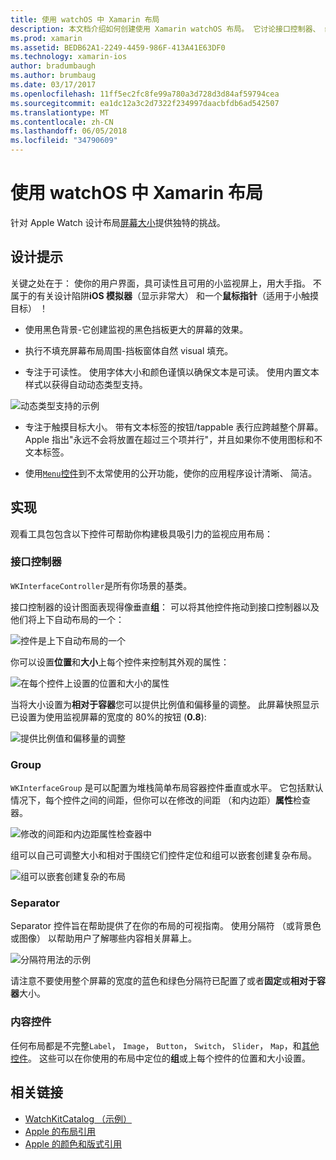 ```yaml
---
title: 使用 watchOS 中 Xamarin 布局
description: 本文档介绍如何创建使用 Xamarin watchOS 布局。 它讨论接口控制器、 组、 分隔符和内容控件。
ms.prod: xamarin
ms.assetid: BEDB62A1-2249-4459-986F-413A41E63DF0
ms.technology: xamarin-ios
author: bradumbaugh
ms.author: brumbaug
ms.date: 03/17/2017
ms.openlocfilehash: 11ff5ec2fc8fe99a780a3d728d3d84af59794cea
ms.sourcegitcommit: ea1dc12a3c2d7322f234997daacbfdb6ad542507
ms.translationtype: MT
ms.contentlocale: zh-CN
ms.lasthandoff: 06/05/2018
ms.locfileid: "34790609"
---
```

# <a name="working-with-watchos-layout-in-xamarin"></a>使用 watchOS 中 Xamarin 布局

针对 Apple Watch 设计布局[屏幕大小](~/ios/watchos/app-fundamentals/screen-sizes.md)提供独特的挑战。

## <a name="design-tips"></a>设计提示

关键之处在于： 使你的用户界面，具可读性且可用的小监视屏上，用大手指。 不属于的有关设计陷阱**iOS 模拟器**（显示非常大） 和一个**鼠标指针**（适用于小触摸目标） ！

- 使用黑色背景-它创建监视的黑色挡板更大的屏幕的效果。

- 执行不填充屏幕布局周围-挡板窗体自然 visual 填充。

- 专注于可读性。 使用字体大小和颜色谨慎以确保文本是可读。 使用内置文本样式以获得自动动态类型支持。

![](layout-images/type.png "动态类型支持的示例")

- 专注于触摸目标大小。 带有文本标签的按钮/tappable 表行应跨越整个屏幕。 Apple 指出"永远不会将放置在超过三个项并行"，并且如果你不使用图标和不文本标签。

- 使用[`Menu`控件](~/ios/watchos/user-interface/menu.md)到不太常使用的公开功能，使你的应用程序设计清晰、 简洁。


## <a name="implementation"></a>实现

观看工具包包含以下控件可帮助你构建极具吸引力的监视应用布局：

### <a name="interface-controller"></a>接口控制器

`WKInterfaceController`是所有你场景的基类。

接口控制器的设计图面表现得像垂直**组**： 可以将其他控件拖动到接口控制器以及他们将上下自动布局的一个：

![](layout-images/controller-scene.png "控件是上下自动布局的一个")

你可以设置**位置**和**大小**上每个控件来控制其外观的属性：

![](layout-images/positionsize-attributes.png "在每个控件上设置的位置和大小的属性")

当将大小设置为**相对于容器**您可以提供比例值和偏移量的调整。 此屏幕快照显示已设置为使用监视屏幕的宽度的 80%的按钮 (**0.8**):

![](layout-images/button-attributes.png "提供比例值和偏移量的调整")


### <a name="group"></a>Group

`WKInterfaceGroup` 是可以配置为堆栈简单布局容器控件垂直或水平。 它包括默认情况下，每个控件之间的间距，但你可以在修改的间距 （和内边距）**属性**检查器。

![](layout-images/group-attributes.png "修改的间距和内边距属性检查器中")

组可以自己可调整大小和相对于围绕它们控件定位和组可以嵌套创建复杂布局。

![](layout-images/group-scene.png "组可以嵌套创建复杂的布局")


### <a name="separator"></a>Separator

Separator 控件旨在帮助提供了在你的布局的可视指南。 使用分隔符 （或背景色或图像） 以帮助用户了解哪些内容相关屏幕上。

![](layout-images/separator-scene.png "分隔符用法的示例")

请注意不要使用整个屏幕的宽度的蓝色和绿色分隔符已配置了或者**固定**或**相对于容器**大小。

### <a name="content-controls"></a>内容控件

任何布局都是不完整`Label`， `Image`， `Button`， `Switch`， `Slider`， `Map`，和[其他控件](~/ios/watchos/user-interface/index.md)。
这些可以在你使用的布局中定位的**组**或上每个控件的位置和大小设置。



## <a name="related-links"></a>相关链接

- [WatchKitCatalog （示例）](https://developer.xamarin.com/samples/monotouch/WatchKit/WatchKitCatalog/)
- [Apple 的布局引用](https://developer.apple.com/library/prerelease/ios/documentation/UserExperience/Conceptual/WatchHumanInterfaceGuidelines/Layout.html)
- [Apple 的颜色和版式引用](https://developer.apple.com/library/prerelease/ios/documentation/UserExperience/Conceptual/WatchHumanInterfaceGuidelines/ColorandTypography.html)
